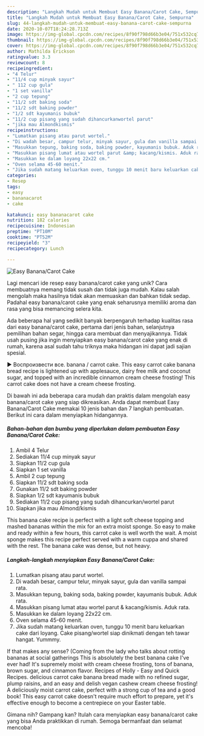 ```yaml
---
description: "Langkah Mudah untuk Membuat Easy Banana/Carot Cake, Sempurna"
title: "Langkah Mudah untuk Membuat Easy Banana/Carot Cake, Sempurna"
slug: 44-langkah-mudah-untuk-membuat-easy-banana-carot-cake-sempurna
date: 2020-10-07T18:24:28.713Z
image: https://img-global.cpcdn.com/recipes/8f90f798d66b3e04/751x532cq70/easy-bananacarot-cake-foto-resep-utama.jpg
thumbnail: https://img-global.cpcdn.com/recipes/8f90f798d66b3e04/751x532cq70/easy-bananacarot-cake-foto-resep-utama.jpg
cover: https://img-global.cpcdn.com/recipes/8f90f798d66b3e04/751x532cq70/easy-bananacarot-cake-foto-resep-utama.jpg
author: Mathilda Erickson
ratingvalue: 3.3
reviewcount: 8
recipeingredient:
- "4 Telur"
- "11/4 cup minyak sayur"
- " 112 cup gula"
- "1 set vanilla"
- "2 cup tepung"
- "11/2 sdt baking soda"
- "11/2 sdt baking powder"
- "1/2 sdt kayumanis bubuk"
- "11/2 cup pisang yang sudah dihancurkanwortel parut"
- "jika mau Almondkismis"
recipeinstructions:
- "Lumatkan pisang atau parut wortel."
- "Di wadah besar, campur telur, minyak sayur, gula dan vanilla sampai rata."
- "Masukkan tepung, baking soda, baking powder, kayumanis bubuk. Aduk rata."
- "Masukkan pisang lumat atau wortel parut &amp; kacang/kismis. Aduk rata."
- "Masukkan ke dalam loyang 22x22 cm."
- "Oven selama 45-60 menit."
- "Jika sudah matang keluarkan oven, tunggu 10 menit baru keluarkan cake dari loyang. Cake pisang/wortel siap dinikmati dengan teh tawar hangat. Yummmy."
categories:
- Resep
tags:
- easy
- bananacarot
- cake

katakunci: easy bananacarot cake 
nutrition: 182 calories
recipecuisine: Indonesian
preptime: "PT10M"
cooktime: "PT52M"
recipeyield: "3"
recipecategory: Lunch

---
```



![Easy Banana/Carot Cake](https://img-global.cpcdn.com/recipes/8f90f798d66b3e04/751x532cq70/easy-bananacarot-cake-foto-resep-utama.jpg)

Lagi mencari ide resep easy banana/carot cake yang unik? Cara membuatnya memang tidak susah dan tidak juga mudah. Kalau salah mengolah maka hasilnya tidak akan memuaskan dan bahkan tidak sedap. Padahal easy banana/carot cake yang enak seharusnya memiliki aroma dan rasa yang bisa memancing selera kita.

Ada beberapa hal yang sedikit banyak berpengaruh terhadap kualitas rasa dari easy banana/carot cake, pertama dari jenis bahan, selanjutnya pemilihan bahan segar, hingga cara membuat dan menyajikannya. Tidak usah pusing jika ingin menyiapkan easy banana/carot cake yang enak di rumah, karena asal sudah tahu triknya maka hidangan ini dapat jadi sajian spesial.

► Воспроизвести все. banana / carrot cake. This easy carrot cake banana bread recipe is lightened up with applesauce, dairy free milk and coconut sugar, and topped with an incredible cinnamon cream cheese frosting! This carrot cake does not have a cream cheese frosting.


Di bawah ini ada beberapa cara mudah dan praktis dalam mengolah easy banana/carot cake yang siap dikreasikan. Anda dapat membuat Easy Banana/Carot Cake memakai 10 jenis bahan dan 7 langkah pembuatan. Berikut ini cara dalam menyiapkan hidangannya.

<!--inarticleads1-->

##### Bahan-bahan dan bumbu yang diperlukan dalam pembuatan Easy Banana/Carot Cake:

1. Ambil 4 Telur
1. Sediakan 11/4 cup minyak sayur
1. Siapkan  11/2 cup gula
1. Siapkan 1 set vanilla
1. Ambil 2 cup tepung
1. Siapkan 11/2 sdt baking soda
1. Gunakan 11/2 sdt baking powder
1. Siapkan 1/2 sdt kayumanis bubuk
1. Sediakan 11/2 cup pisang yang sudah dihancurkan/wortel parut
1. Siapkan jika mau Almond/kismis


This banana cake recipe is perfect with a light soft cheese topping and mashed bananas within the mix for an extra moist sponge. So easy to make and ready within a few hours, this carrot cake is well worth the wait. A moist sponge makes this recipe perfect served with a warm cuppa and shared with the rest. The banana cake was dense, but not heavy. 

<!--inarticleads2-->

##### Langkah-langkah menyiapkan Easy Banana/Carot Cake:

1. Lumatkan pisang atau parut wortel.
1. Di wadah besar, campur telur, minyak sayur, gula dan vanilla sampai rata.
1. Masukkan tepung, baking soda, baking powder, kayumanis bubuk. Aduk rata.
1. Masukkan pisang lumat atau wortel parut &amp; kacang/kismis. Aduk rata.
1. Masukkan ke dalam loyang 22x22 cm.
1. Oven selama 45-60 menit.
1. Jika sudah matang keluarkan oven, tunggu 10 menit baru keluarkan cake dari loyang. Cake pisang/wortel siap dinikmati dengan teh tawar hangat. Yummmy.


If that makes any sense? (Coming from the lady who talks about rotting bananas at social gatherings This is absolutely the best banana cake I&#39;ve ever had! It&#39;s supremely moist with cream cheese frosting, tons of banana, brown sugar, and cinnamon flavor. Recipes of Holly - Easy and Quick Recipes. delicious carrot cake banana bread made with no refined sugar, plump raisins, and an easy and delish vegan cashew cream cheese frosting! A deliciously moist carrot cake, perfect with a strong cup of tea and a good book! This easy carrot cake doesn&#39;t require much effort to prepare, yet it&#39;s effective enough to become a centrepiece on your Easter table. 

Gimana nih? Gampang kan? Itulah cara menyiapkan easy banana/carot cake yang bisa Anda praktikkan di rumah. Semoga bermanfaat dan selamat mencoba!
